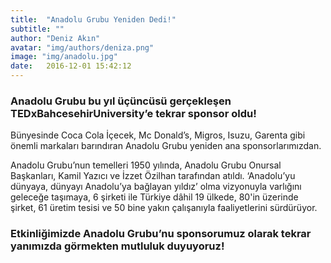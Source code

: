```yaml
---
title:  "Anadolu Grubu Yeniden Dedi!"
subtitle: ""
author: "Deniz Akın"
avatar: "img/authors/deniza.png"
image: "img/anadolu.jpg"
date:   2016-12-01 15:42:12
---
```


### Anadolu Grubu  bu yıl üçüncüsü gerçekleşen TEDxBahcesehirUniversity’e tekrar sponsor oldu!
Bünyesinde Coca Cola İçecek, Mc Donald’s, Migros, Isuzu, Garenta gibi önemli markaları barındıran Anadolu Grubu yeniden ana sponsorlarımızdan.

Anadolu Grubu’nun temelleri 1950 yılında, Anadolu Grubu Onursal Başkanları, Kamil Yazıcı ve İzzet Özilhan tarafından atıldı. ‘Anadolu’yu dünyaya, dünyayı Anadolu’ya bağlayan yıldız’ olma vizyonuyla varlığını geleceğe taşımaya, 6 şirketi ile Türkiye dâhil 19 ülkede, 80'in üzerinde şirket, 61 üretim tesisi ve 50 bine yakın çalışanıyla faaliyetlerini sürdürüyor.

###  Etkinliğimizde Anadolu Grubu’nu sponsorumuz olarak tekrar yanımızda görmekten mutluluk duyuyoruz!
